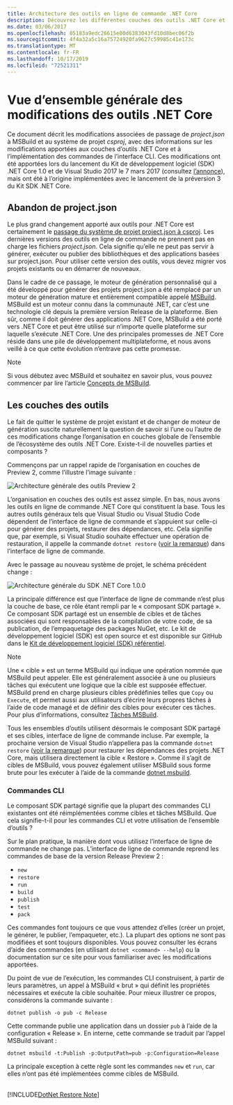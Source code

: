 ```yaml
---
title: Architecture des outils en ligne de commande .NET Core
description: Découvrez les différentes couches des outils .NET Core et les changements apportés aux versions récentes.
ms.date: 03/06/2017
ms.openlocfilehash: 05183a9edc26615e00d6383043fd10d8bec06f2b
ms.sourcegitcommit: 4f4a32a5c16a75724920fa9627c59985c41e173c
ms.translationtype: MT
ms.contentlocale: fr-FR
ms.lasthandoff: 10/17/2019
ms.locfileid: "72521311"
---
```

# <a name="high-level-overview-of-changes-in-the-net-core-tools"></a>Vue d’ensemble générale des modifications des outils .NET Core

Ce document décrit les modifications associées de passage de *project.json* à MSBuild et au système de projet *csproj*, avec des informations sur les modifications apportées aux couches d’outils .NET Core et à l’implémentation des commandes de l’interface CLI. Ces modifications ont été apportées lors du lancement du Kit de développement logiciel (SDK) .NET Core 1.0 et de Visual Studio 2017 le 7 mars 2017 (consultez [l’annonce](https://devblogs.microsoft.com/dotnet/announcing-net-core-tools-1-0/)), mais ont été à l’origine implémentées avec le lancement de la préversion 3 du Kit SDK .NET Core.

## <a name="moving-away-from-projectjson"></a>Abandon de project.json

Le plus grand changement apporté aux outils pour .NET Core est certainement le [passage du système de projet project.json à csproj](https://devblogs.microsoft.com/dotnet/changes-to-project-json/). Les dernières versions des outils en ligne de commande ne prennent pas en charge les fichiers *project.json*. Cela signifie qu’elle ne peut pas servir à générer, exécuter ou publier des bibliothèques et des applications basées sur project.json. Pour utiliser cette version des outils, vous devez migrer vos projets existants ou en démarrer de nouveaux. 

Dans le cadre de ce passage, le moteur de génération personnalisé qui a été développé pour générer des projets project.json a été remplacé par un moteur de génération mature et entièrement compatible appelé [MSBuild](https://github.com/Microsoft/msbuild). MSBuild est un moteur connu dans la communauté .NET, car c’est une technologie clé depuis la première version Release de la plateforme. Bien sûr, comme il doit générer des applications .NET Core, MSBuild a été porté vers .NET Core et peut être utilisé sur n’importe quelle plateforme sur laquelle s’exécute .NET Core. Une des principales promesses de .NET Core réside dans une pile de développement multiplateforme, et nous avons veillé à ce que cette évolution n’entrave pas cette promesse.

> [!NOTE]
> Si vous débutez avec MSBuild et souhaitez en savoir plus, vous pouvez commencer par lire l’article [Concepts de MSBuild](/visualstudio/msbuild/msbuild-concepts). 

## <a name="the-tooling-layers"></a>Les couches des outils

Le fait de quitter le système de projet existant et de changer de moteur de génération suscite naturellement la question de savoir si l’une ou l’autre de ces modifications change l’organisation en couches globale de l’ensemble de l’écosystème des outils .NET Core. Existe-t-il de nouvelles parties et composants ?

Commençons par un rappel rapide de l’organisation en couches de Preview 2, comme l’illustre l’image suivante :

![Architecture générale des outils Preview 2](media/cli-msbuild-architecture/p2-arch.png)

L’organisation en couches des outils est assez simple. En bas, nous avons les outils en ligne de commande .NET Core qui constituent la base. Tous les autres outils généraux tels que Visual Studio ou Visual Studio Code dépendent de l’interface de ligne de commande et s’appuient sur celle-ci pour générer des projets, restaurer des dépendances, etc. Cela signifie que, par exemple, si Visual Studio souhaite effectuer une opération de restauration, il appelle la commande `dotnet restore` ([voir la remarque](#dotnet-restore-note)) dans l’interface de ligne de commande. 

Avec le passage au nouveau système de projet, le schéma précédent change : 

![Architecture générale du SDK .NET Core 1.0.0](media/cli-msbuild-architecture/p3-arch.png)

La principale différence est que l’interface de ligne de commande n’est plus la couche de base, ce rôle étant rempli par le « composant SDK partagé ». Ce composant SDK partagé est un ensemble de cibles et de tâches associées qui sont responsables de la compilation de votre code, de sa publication, de l’empaquetage des packages NuGet, etc. Le kit de développement logiciel (SDK) est open source et est disponible sur GitHub dans le [Kit de développement logiciel (SDK) référentiel](https://github.com/dotnet/sdk). 

> [!NOTE]
> Une « cible » est un terme MSBuild qui indique une opération nommée que MSBuild peut appeler. Elle est généralement associée à une ou plusieurs tâches qui exécutent une logique que la cible est supposée effectuer. MSBuild prend en charge plusieurs cibles prédéfinies telles que `Copy` ou `Execute`, et permet aussi aux utilisateurs d’écrire leurs propres tâches à l’aide de code managé et de définir des cibles pour exécuter ces tâches. Pour plus d’informations, consultez [Tâches MSBuild](/visualstudio/msbuild/msbuild-tasks). 

Tous les ensembles d’outils utilisent désormais le composant SDK partagé et ses cibles, interface de ligne de commande incluse. Par exemple, la prochaine version de Visual Studio n’appellera pas la commande `dotnet restore` ([voir la remarque](#dotnet-restore-note)) pour restaurer les dépendances des projets .NET Core, mais utilisera directement la cible « Restore ». Comme il s’agit de cibles de MSBuild, vous pouvez également utiliser MSBuild sous forme brute pour les exécuter à l’aide de la commande [dotnet msbuild](dotnet-msbuild.md). 

### <a name="cli-commands"></a>Commandes CLI
Le composant SDK partagé signifie que la plupart des commandes CLI existantes ont été réimplémentées comme cibles et tâches MSBuild. Que cela signifie-t-il pour les commandes CLI et votre utilisation de l’ensemble d’outils ? 

Sur le plan pratique, la manière dont vous utilisez l’interface de ligne de commande ne change pas. L’interface de ligne de commande reprend les commandes de base de la version Release Preview 2 :

- `new`
- `restore`
- `run` 
- `build`
- `publish`
- `test`
- `pack` 

Ces commandes font toujours ce que vous attendez d’elles (créer un projet, le générer, le publier, l’empaqueter, etc.). La plupart des options ne sont pas modifiées et sont toujours disponibles. Vous pouvez consulter les écrans d’aide des commandes (en utilisant `dotnet <command> --help`) ou la documentation sur ce site pour vous familiariser avec les modifications apportées. 

Du point de vue de l’exécution, les commandes CLI construisent, à partir de leurs paramètres, un appel à MSBuild « brut » qui définit les propriétés nécessaires et exécute la cible souhaitée. Pour mieux illustrer ce propos, considérons la commande suivante : 

   ```dotnetcli
   dotnet publish -o pub -c Release
   ```
    
Cette commande publie une application dans un dossier `pub` à l’aide de la configuration « Release ». En interne, cette commande se traduit par l’appel MSBuild suivant : 

   ```dotnetcli
   dotnet msbuild -t:Publish -p:OutputPath=pub -p:Configuration=Release
   ```

La principale exception à cette règle sont les commandes `new` et `run`, car elles n’ont pas été implémentées comme cibles de MSBuild.

<a name="dotnet-restore-note"></a>  
[!INCLUDE[DotNet Restore Note](~/includes/dotnet-restore-note.md)]
